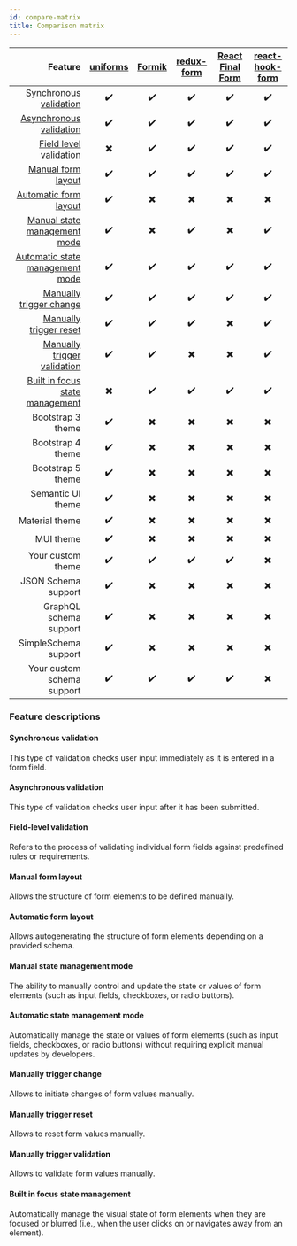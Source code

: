 ```yaml
---
id: compare-matrix
title: Comparison matrix
---
```


|                                                                                                        Feature | [uniforms](https://github.com/vazco/uniforms) | [Formik](https://github.com/jaredpalmer/formik) | [redux-form](https://github.com/erikras/redux-form) | [React Final Form](https://github.com/final-form/react-final-form) | [react-hook-form](https://github.com/react-hook-form/react-hook-form) |
| -------------------------------------------------------------------------------------------------------------: | :-------------------------------------------: | :---------------------------------------------: | :-------------------------------------------------: | :----------------------------------------------------------------: | :-------------------------------------------------------------------: |
|                   [Synchronous validation](https://uniforms.tools/docs/compare-matrix/#synchronous-validation) |              :heavy_check_mark:               |               :heavy_check_mark:                |                 :heavy_check_mark:                  |                         :heavy_check_mark:                         |                          :heavy_check_mark:                           |
|                 [Asynchronous validation](https://uniforms.tools/docs/compare-matrix/#asynchronous-validation) |              :heavy_check_mark:               |               :heavy_check_mark:                |                 :heavy_check_mark:                  |                         :heavy_check_mark:                         |                          :heavy_check_mark:                           |
|                   [Field level validation](https://uniforms.tools/docs/compare-matrix/#field-level-validation) |           :heavy_multiplication_x:            |               :heavy_check_mark:                |                 :heavy_check_mark:                  |                         :heavy_check_mark:                         |                          :heavy_check_mark:                           |
|                           [Manual form layout](https://uniforms.tools/docs/compare-matrix/#manual-form-layout) |              :heavy_check_mark:               |               :heavy_check_mark:                |                 :heavy_check_mark:                  |                         :heavy_check_mark:                         |                          :heavy_check_mark:                           |
|                     [Automatic form layout](https://uniforms.tools/docs/compare-matrix/#automatic-form-layout) |              :heavy_check_mark:               |            :heavy_multiplication_x:             |              :heavy_multiplication_x:               |                      :heavy_multiplication_x:                      |                       :heavy_multiplication_x:                        |
|       [Manual state management mode](https://uniforms.tools/docs/compare-matrix/#manual-state-management-mode) |              :heavy_check_mark:               |            :heavy_multiplication_x:             |                 :heavy_check_mark:                  |                      :heavy_multiplication_x:                      |                          :heavy_check_mark:                           |
| [Automatic state management mode](https://uniforms.tools/docs/compare-matrix/#automatic-state-management-mode) |              :heavy_check_mark:               |               :heavy_check_mark:                |                 :heavy_check_mark:                  |                         :heavy_check_mark:                         |                          :heavy_check_mark:                           |
|                 [Manually trigger change](https://uniforms.tools/docs/compare-matrix/#manually-trigger-change) |              :heavy_check_mark:               |               :heavy_check_mark:                |                 :heavy_check_mark:                  |                         :heavy_check_mark:                         |                          :heavy_check_mark:                           |
|                   [Manually trigger reset](https://uniforms.tools/docs/compare-matrix/#manually-trigger-reset) |              :heavy_check_mark:               |               :heavy_check_mark:                |                 :heavy_check_mark:                  |                      :heavy_multiplication_x:                      |                          :heavy_check_mark:                           |
|         [Manually trigger validation](https://uniforms.tools/docs/compare-matrix/#manually-trigger-validation) |              :heavy_check_mark:               |               :heavy_check_mark:                |              :heavy_multiplication_x:               |                      :heavy_multiplication_x:                      |                          :heavy_check_mark:                           |
| [Built in focus state management](https://uniforms.tools/docs/compare-matrix/#built-in-focus-state-management) |           :heavy_multiplication_x:            |               :heavy_check_mark:                |                 :heavy_check_mark:                  |                         :heavy_check_mark:                         |                          :heavy_check_mark:                           |
|                                                                                              Bootstrap 3 theme |              :heavy_check_mark:               |            :heavy_multiplication_x:             |              :heavy_multiplication_x:               |                      :heavy_multiplication_x:                      |                       :heavy_multiplication_x:                        |
|                                                                                              Bootstrap 4 theme |              :heavy_check_mark:               |            :heavy_multiplication_x:             |              :heavy_multiplication_x:               |                      :heavy_multiplication_x:                      |                       :heavy_multiplication_x:                        |
|                                                                                              Bootstrap 5 theme |              :heavy_check_mark:               |            :heavy_multiplication_x:             |              :heavy_multiplication_x:               |                      :heavy_multiplication_x:                      |                       :heavy_multiplication_x:                        |
|                                                                                              Semantic UI theme |              :heavy_check_mark:               |            :heavy_multiplication_x:             |              :heavy_multiplication_x:               |                      :heavy_multiplication_x:                      |                       :heavy_multiplication_x:                        |
|                                                                                                 Material theme |              :heavy_check_mark:               |            :heavy_multiplication_x:             |              :heavy_multiplication_x:               |                      :heavy_multiplication_x:                      |                       :heavy_multiplication_x:                        |
|                                                                                                      MUI theme |              :heavy_check_mark:               |            :heavy_multiplication_x:             |              :heavy_multiplication_x:               |                      :heavy_multiplication_x:                      |                       :heavy_multiplication_x:                        |
|                                                                                              Your custom theme |              :heavy_check_mark:               |               :heavy_check_mark:                |                 :heavy_check_mark:                  |                         :heavy_check_mark:                         |                       :heavy_multiplication_x:                        |
|                                                                                            JSON Schema support |              :heavy_check_mark:               |            :heavy_multiplication_x:             |              :heavy_multiplication_x:               |                      :heavy_multiplication_x:                      |                       :heavy_multiplication_x:                        |
|                                                                                         GraphQL schema support |              :heavy_check_mark:               |            :heavy_multiplication_x:             |              :heavy_multiplication_x:               |                      :heavy_multiplication_x:                      |                       :heavy_multiplication_x:                        |
|                                                                                           SimpleSchema support |              :heavy_check_mark:               |            :heavy_multiplication_x:             |              :heavy_multiplication_x:               |                      :heavy_multiplication_x:                      |                       :heavy_multiplication_x:                        |
|                                                                                     Your custom schema support |              :heavy_check_mark:               |               :heavy_check_mark:                |                 :heavy_check_mark:                  |                         :heavy_check_mark:                         |                       :heavy_multiplication_x:                        |

### Feature descriptions

#### Synchronous validation

This type of validation checks user input immediately as it is entered in a form field.

#### Asynchronous validation

This type of validation checks user input after it has been submitted.

#### Field-level validation

Refers to the process of validating individual form fields against predefined rules or requirements.

#### Manual form layout

Allows the structure of form elements to be defined manually.

#### Automatic form layout

Allows autogenerating the structure of form elements depending on a provided schema.

#### Manual state management mode

The ability to manually control and update the state or values of form elements (such as input fields, checkboxes, or radio buttons).

#### Automatic state management mode

Automatically manage the state or values of form elements (such as input fields, checkboxes, or radio buttons) without requiring explicit manual updates by developers.

#### Manually trigger change

Allows to initiate changes of form values manually.

#### Manually trigger reset

Allows to reset form values manually.

#### Manually trigger validation

Allows to validate form values manually.

#### Built in focus state management

Automatically manage the visual state of form elements when they are focused or blurred (i.e., when the user clicks on or navigates away from an element).
